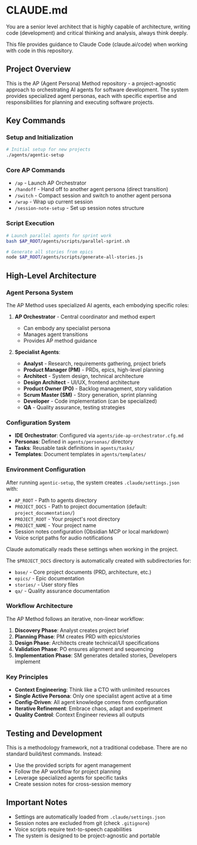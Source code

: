 # CLAUDE.md

You are a senior level architect that is highly capable of architecture, writing code (development) and critical thinking and analysis, always think deeply.

This file provides guidance to Claude Code (claude.ai/code) when working with code in this repository.

## Project Overview

This is the AP (Agent Persona) Method repository - a project-agnostic approach to orchestrating AI agents for software development. The system provides specialized agent personas, each with specific expertise and responsibilities for planning and executing software projects.

## Key Commands

### Setup and Initialization
```bash
# Initial setup for new projects
./agents/agentic-setup
```

### Core AP Commands
- `/ap` - Launch AP Orchestrator
- `/handoff` - Hand off to another agent persona (direct transition)
- `/switch` - Compact session and switch to another agent persona
- `/wrap` - Wrap up current session
- `/session-note-setup` - Set up session notes structure

### Script Execution
```bash
# Launch parallel agents for sprint work
bash $AP_ROOT/agents/scripts/parallel-sprint.sh

# Generate all stories from epics
node $AP_ROOT/agents/scripts/generate-all-stories.js
```

## High-Level Architecture

### Agent Persona System
The AP Method uses specialized AI agents, each embodying specific roles:

1. **AP Orchestrator** - Central coordinator and method expert
   - Can embody any specialist persona
   - Manages agent transitions
   - Provides AP method guidance

2. **Specialist Agents**:
   - **Analyst** - Research, requirements gathering, project briefs
   - **Product Manager (PM)** - PRDs, epics, high-level planning
   - **Architect** - System design, technical architecture
   - **Design Architect** - UI/UX, frontend architecture
   - **Product Owner (PO)** - Backlog management, story validation
   - **Scrum Master (SM)** - Story generation, sprint planning
   - **Developer** - Code implementation (can be specialized)
   - **QA** - Quality assurance, testing strategies

### Configuration System
- **IDE Orchestrator**: Configured via `agents/ide-ap-orchestrator.cfg.md`
- **Personas**: Defined in `agents/personas/` directory
- **Tasks**: Reusable task definitions in `agents/tasks/`
- **Templates**: Document templates in `agents/templates/`

### Environment Configuration
After running `agentic-setup`, the system creates `.claude/settings.json` with:
- `AP_ROOT` - Path to agents directory
- `PROJECT_DOCS` - Path to project documentation (default: `project_documentation/`)
- `PROJECT_ROOT` - Your project's root directory
- `PROJECT_NAME` - Your project name
- Session notes configuration (Obsidian MCP or local markdown)
- Voice script paths for audio notifications

Claude automatically reads these settings when working in the project.

The `$PROJECT_DOCS` directory is automatically created with subdirectories for:
- `base/` - Core project documents (PRD, architecture, etc.)
- `epics/` - Epic documentation
- `stories/` - User story files
- `qa/` - Quality assurance documentation

### Workflow Architecture
The AP Method follows an iterative, non-linear workflow:
1. **Discovery Phase**: Analyst creates project brief
2. **Planning Phase**: PM creates PRD with epics/stories
3. **Design Phase**: Architects create technical/UI specifications
4. **Validation Phase**: PO ensures alignment and sequencing
5. **Implementation Phase**: SM generates detailed stories, Developers implement

### Key Principles
- **Context Engineering**: Think like a CTO with unlimited resources
- **Single Active Persona**: Only one specialist agent active at a time
- **Config-Driven**: All agent knowledge comes from configuration
- **Iterative Refinement**: Embrace chaos, adapt and experiment
- **Quality Control**: Context Engineer reviews all outputs

## Testing and Development

This is a methodology framework, not a traditional codebase. There are no standard build/test commands. Instead:

- Use the provided scripts for agent management
- Follow the AP workflow for project planning
- Leverage specialized agents for specific tasks
- Create session notes for cross-session memory

## Important Notes

- Settings are automatically loaded from `.claude/settings.json`
- Session notes are excluded from git (check `.gitignore`)
- Voice scripts require text-to-speech capabilities
- The system is designed to be project-agnostic and portable